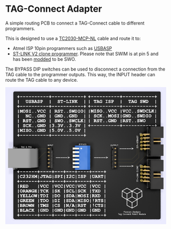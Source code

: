 # TAG-Connect Adapter
 A simple routing PCB to connect a TAG-Connect cable to different programmers.

 This is designed to use a [TC2030-MCP-NL](http://www.tag-connect.com/TC2030-MCP-NL) cable and route it to:
 * Atmel ISP 10pin programmers such as [USBASP](https://hobbycomponents.com/usb-interface/841-usbasp-avr-programmer-adaptor)
 * [ST-LINK V2 clone programmer](https://www.amazon.co.uk/Youmile-Emulator-Downloader-Programmer-Programming/dp/B07QBLNDPM/ref=sr_1_1?keywords=stlink&qid=1578231027&sr=8-1). Please note that SWIM is at pin 5 and has been [modded](https://lujji.github.io/blog/stlink-clone-trace/) to be SWO.

 The BYPASS DIP switches can be used to disconnect a connection from the TAG cable to the programmer outputs. This way, the INPUT header can route the TAG cable to any device.

 ![PCB Image](PCB_image.png)
